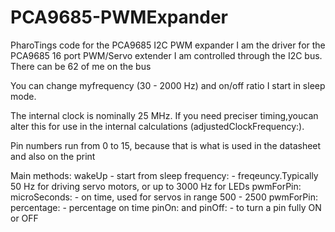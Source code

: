 # PCA9685-PWMExpander
PharoTings code for the PCA9685 I2C PWM expander
I am the driver for the PCA9685 16 port PWM/Servo extender
I am controlled through the I2C bus. There can be 62 of me on the bus

You can change myfrequency  (30 - 2000 Hz) and on/off ratio
I start in sleep mode.
 
The internal clock is nominally 25 MHz. If you need preciser timing,youcan alter this for use in the internal calculations (adjustedClockFrequency:).

Pin numbers run from 0 to 15, because that is what is used in the datasheet and also on the print

Main methods: 
wakeUp - start from sleep
frequency: - freqeuncy.Typically 50 Hz for driving servo motors, or up to 3000 Hz for LEDs
pwmForPin:  microSeconds: - on time, used for servos in range 500 - 2500
pwmForPin:  percentage: - percentage on time 
pinOn: and pinOff: - to turn a pin fully ON or OFF
